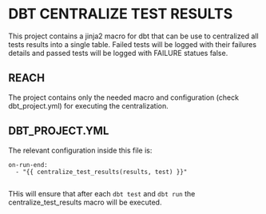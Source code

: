 # DBT CENTRALIZE TEST RESULTS

This project contains a jinja2 macro for dbt that can be use to centralized all
tests results into a single table. Failed tests will be logged with their failures
details and passed tests will be logged with FAILURE statues false.

## REACH
The project contains only the needed macro and configuration (check dbt_project.yml)
for executing the centralization. 

## DBT_PROJECT.YML
The relevant configuration inside this file is:

```
on-run-end:
  - "{{ centralize_test_results(results, test) }}"  
  
```

THis will ensure that after each `dbt test` and `dbt run` the centralize_test_results
macro will be executed.
